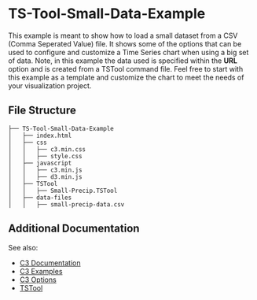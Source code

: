 # TS-Tool-Small-Data-Example

This example is meant to show how to load a small dataset from a CSV (Comma Seperated Value) file. It shows some of the options that can be used to configure and customize a Time Series chart when using a big set of data. Note, in this example the data used is specified within the **URL** option and is created from a TSTool command file. Feel free to start with this example as a template and customize the chart to meet the needs of your visualization project.

## File Structure 
```
├── TS-Tool-Small-Data-Example
│   ├── index.html
│   ├── css
│   │   ├── c3.min.css
│   │   ├── style.css
│   ├── javascript
│   │   ├── c3.min.js
│   │   ├── d3.min.js
│   ├── TSTool
│   │   ├── Small-Precip.TSTool
│   ├── data-files
│   │   ├── small-precip-data.csv
```
## Additional Documentation

See also:
* [C3 Documentation](http://c3js.org/gettingstarted.html)
* [C3 Examples](http://c3js.org/examples.html)
* [C3 Options](http://c3js.org/reference.html)
* [TSTool](http://openwaterfoundation.org/software-tools/tstool)